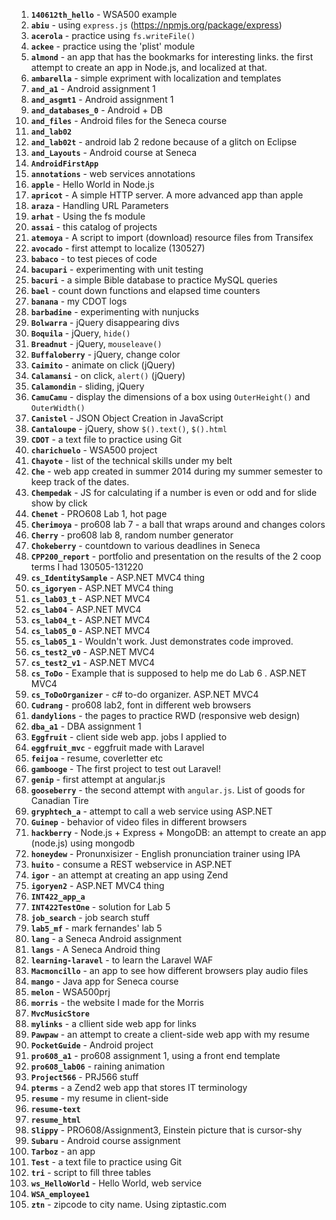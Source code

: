 1. **`140612th_hello`** - WSA500 example   
1. **`abiu`**  - using `express.js` (https://npmjs.org/package/express)      
1. **`acerola`** - practice using `fs.writeFile()`      
1. **`ackee`** - practice using the 'plist' module   
1. **`almond`** -  an app that has the bookmarks for interesting links. the first attempt to create an app in Node.js, and localized at that.    
1. **`ambarella`** -   simple expriment with localization and templates   
1. **`and_a1`** - Android assignment 1   
1. **`and_asgmt1`** - Android assignment 1   
1. **`and_databases_0`** - Android + DB   
1. **`and_files`** - Android files for the Seneca course   
1. **`and_lab02`**   
1. **`and_lab02t`** - android lab 2 redone because of a glitch on Eclipse   
1. **`and_Layouts`** - Android course at Seneca   
1. **`AndroidFirstApp`**   
1. **`annotations`** - web services annotations   
1. **`apple`** - Hello World in Node.js     
1. **`apricot`** - A simple HTTP server. A more advanced app than apple   
1. **`araza`** - Handling URL Parameters   
1. **`arhat`** - Using the fs module   
1. **`assai`** - this catalog of projects
1. **`atemoya`** - A script to import (download) resource files from Transifex   
1. **`avocado`** - first attempt to localize (130527)   
1. **`babaco`** - to test pieces of code   
1. **`bacupari`** - experimenting with unit testing   
2. **`bacuri`** - a simple Bible database to practice MySQL queries   
3. **`bael`** - count down functions and elapsed time counters   
1. **`banana`** - my CDOT logs   
1. **`barbadine`** - experimenting with nunjucks   
1. **`Bolwarra`** - jQuery disappearing divs     
1. **`Boquila`** - jQuery, `hide()`     
1. **`Breadnut`** - jQuery, `mouseleave()`   
1. **`Buffaloberry`** - jQuery, change color     
1. **`Caimito`** - animate on click (jQuery)     
1. **`Calamansi`** - on click, `alert()` (jQuery)     
1. **`Calamondin`** - sliding, jQuery     
1. **`CamuCamu`** - display the dimensions of a box using `OuterHeight()` and `OuterWidth()`     
1. **`Canistel`** - JSON Object Creation in JavaScript   
1. **`Cantaloupe`** - jQuery, show `$().text()`, `$().html`   
1. **`CDOT`**  - a text file to practice using Git   
1. **`charichuelo`** - WSA500 project   
1. **`Chayote`** - list of the technical skills under my belt   
1. **`Che`** - web app created in summer 2014 during my summer semester to keep track of the dates.   
1. **`Chempedak`** - JS for calculating if a number is even or odd and for slide show by click   
1. **`Chenet`** - PRO608 Lab 1, hot page    
1. **`Cherimoya`** - pro608 lab 7 - a ball that wraps around and changes colors   
1. **`Cherry`** - pro608 lab 8, random number generator   
1. **`Chokeberry`** - countdown to various deadlines in Seneca   
1. **`CPP200_report`** - portfolio and presentation on the results of the 2 coop terms I had 130505-131220   
1. **`cs_IdentitySample`** - ASP.NET MVC4 thing   
1. **`cs_igoryen`** - ASP.NET MVC4 thing   
1. **`cs_lab03_t`** - ASP.NET MVC4    
1. **`cs_lab04`** - ASP.NET MVC4    
1. **`cs_lab04_t`** - ASP.NET MVC4    
1. **`cs_lab05_0`** - ASP.NET MVC4    
1. **`cs_lab05_1`** - Wouldn't work. Just demonstrates code improved.   
1. **`cs_test2_v0`** - ASP.NET MVC4    
1. **`cs_test2_v1`** - ASP.NET MVC4    
1. **`cs_ToDo`** - Example that is supposed to help me do Lab 6 . ASP.NET MVC4    
1. **`cs_ToDoOrganizer`** - c# to-do organizer. ASP.NET MVC4    
1. **`Cudrang`** - pro608 lab2, font in different web browsers   
1. **`dandylions`** - the pages to practice RWD (responsive web design)   
1. **`dba_a1`** - DBA assignment 1   
1. **`Eggfruit`** - client side web app. jobs I applied to   
1. **`eggfruit_mvc`** - eggfruit made with Laravel   
1. **`feijoa`** - resume, coverletter etc   
1. **`gambooge`** - The first project to test out Laravel!   
1. **`genip`** - first attempt at angular.js   
1. **`gooseberry`** - the second attempt with `angular.js`. List of goods for Canadian Tire   
1. **`gryphtech_a`** - attempt to call a web service using ASP.NET   
1. **`Guinep`** - behavior of video files in different browsers   
1. **`hackberry`** - Node.js + Express + MongoDB: an attempt to create an app (node.js) using mongodb   
1. **`honeydew`** - Pronunxisizer - English pronunciation trainer using IPA   
1. **`huito`** - consume a REST webservice in ASP.NET   
1. **`igor`** - an attempt at creating an app using Zend   
1. **`igoryen2`** - ASP.NET MVC4 thing   
1. **`INT422_app_a`**      
1. **`INT422TestOne`** - solution for Lab 5   
1. **`job_search`** - job search stuff   
1. **`lab5_mf`** - mark fernandes' lab 5   
1. **`lang`** - a Seneca Android assignment   
1. **`langs`** - A Seneca Android thing   
1. **`learning-laravel`** - to learn the Laravel WAF   
1. **`Macmoncillo`** - an app to see how different browsers play audio files   
1. **`mango`** - Java app for Seneca course   
1. **`melon`** - WSA500prj   
1. **`morris`** - the website I made for the Morris   
1. **`MvcMusicStore`**   
1. **`mylinks`** - a cllient side web app for links   
1. **`Pawpaw`** - an attempt to create a client-side web app with my resume   
1. **`PocketGuide`** - Android project   
1. **`pro608_a1`** - pro608 assignment 1, using a front end template   
1. **`pro608_lab06`** - raining animation   
1. **`Project566`** - PRJ566 stuff   
1. **`pterms`** - a Zend2 web app that stores IT terminology   
1. **`resume`** - my resume in client-side   
1. **`resume-text`**   
1. **`resume_html`**   
1. **`Slippy`** - PRO608/Assignment3, Einstein picture that is cursor-shy   
1. **`Subaru`** - Android course assignment   
1. **`Tarboz`** - an app   
1. **`Test`** - a text file to practice using Git   
1. **`tri`** - script to fill three tables   
1. **`ws_HelloWorld`** - Hello World, web service   
1. **`WSA_employee1`**   
1. **`ztn`** - zipcode to city name. Using ziptastic.com   